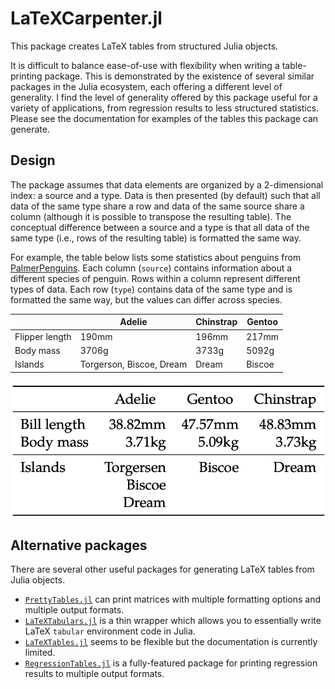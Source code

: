 # LaTeXCarpenter.jl

This package creates LaTeX tables from structured Julia objects.

It is difficult to balance ease-of-use with flexibility when writing a table-printing package.
This is demonstrated by the existence of several similar packages in the Julia ecosystem, each offering a different level of generality.
I find the level of generality offered by this package useful for a variety of applications, from regression results to less structured statistics.
Please see the documentation for examples of the tables this package can generate.

## Design

The package assumes that data elements are organized by a 2-dimensional index: a source and a type.
Data is then presented (by default) such that all data of the same type share a row and data of the same source share a column (although it is possible to transpose the resulting table).
The conceptual difference between a source and a type is that all data of the same type (i.e., rows of the resulting table) is formatted the same way.

For example, the table below lists some statistics about penguins from [PalmerPenguins](https://allisonhorst.github.io/palmerpenguins/articles/intro.html).
Each column (`source`) contains information about a different species of penguin. Rows within a column represent different types of data.
Each row (`type`) contains data of the same type and is formatted the same way, but the values can differ across species.

|                | Adelie                   | Chinstrap | Gentoo |
|----------------|--------------------------|-----------|--------|
| Flipper length | 190mm                    | 196mm     | 217mm  |
| Body mass      | 3706g                    | 3733g     | 5092g  |
| Islands        | Torgerson, Biscoe, Dream | Dream     | Biscoe |

![An example table](./docs/src/assets/penguins3.png)

## Alternative packages

There are several other useful packages for generating LaTeX tables from Julia objects.

- [`PrettyTables.jl`](https://github.com/ronisbr/PrettyTables.jl) can print matrices with multiple formatting options and multiple output formats. 
- [`LaTeXTabulars.jl`](https://github.com/tpapp/LaTeXTabulars.jl) is a thin wrapper which allows you to essentially write LaTeX `tabular` environment code in Julia.
- [`LaTeXTables.jl`](https://github.com/szcf-weiya/LaTeXTables.jl) seems to be flexible but the documentation is currently limited.
- [`RegressionTables.jl`](https://github.com/jmboehm/RegressionTables.jl) is a fully-featured package for printing regression results to multiple output formats.
